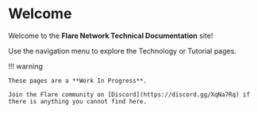 # Welcome

Welcome to the **Flare Network Technical Documentation** site!

Use the navigation menu to explore the Technology or Tutorial pages.

!!! warning

    These pages are a **Work In Progress**.

    Join the Flare community on [Discord](https://discord.gg/XqNa7Rq) if there is anything you cannot find here.

